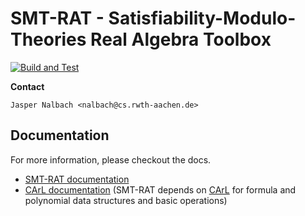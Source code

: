 # SMT-RAT - Satisfiability-Modulo-Theories Real Algebra Toolbox

[![Build and Test](https://github.com/ths-rwth/smtrat/actions/workflows/CI.yml/badge.svg)](https://github.com/ths-rwth/smtrat/actions/workflows/CI.yml)

**Contact**

    Jasper Nalbach <nalbach@cs.rwth-aachen.de>

## Documentation

For more information, please checkout the docs.

* [SMT-RAT documentation](http://ths-rwth.github.io/smtrat)
* [CArL documentation](http://ths-rwth.github.io/carl) (SMT-RAT depends on [CArL](https://github.com/ths-rwth/carl) for formula and polynomial data structures and basic operations)
